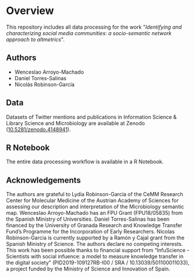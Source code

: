 # Overview
This repository includes all data processing for the work "*Identifying and characterizing social media communities: a socio-semantic network approach to altmetrics*".

## Authors
* Wenceslao Arroyo-Machado
* Daniel Torres-Salinas
* Nicolás Robinson-García

## Data
Datasets of Twitter mentions and publications in Information Science & Library Science and Microbiology are available at Zenodo ([10.5281/zenodo.4148941](https://doi.org/10.5281/zenodo.4148941)).

## R Notebook
The entire data processing workflow is available in a R Notebook.

## Acknowledgements
The authors are grateful to Lydia Robinson-García of the CeMM Research Center for Molecular Medicine of the Austrian Academy of Sciences for assessing our description and interpretation of the Microbiology semantic map. Wenceslao Arroyo-Machado has an FPU Grant (FPU18/05835) from the Spanish Ministry of Universities. Daniel Torres-Salinas has been financed by the University of Granada Research and Knowledge Transfer Fund’s Programme for the Incorporation of Early Researchers. Nicolas Robinson-Garcia is currently supported by a Ramón y Cajal grant from the Spanish Ministry of Science. The authors declare no competing interests. This work has been possible thanks to financial support from “InfuScience - Scientists with social infuence: a model to measure knowledge transfer in the digital society” (PID2019-109127RB-I00 / SRA / 10.13039/501100011033), a project funded by the Ministry of Science and Innovation of Spain.
